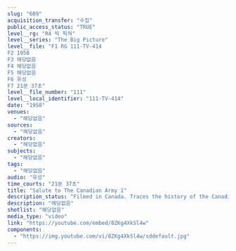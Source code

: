 ```yaml
---
slug: "609"
acquisition_transfer: "수집"
public_access_status: "TRUE"
level__rg: "R4 빅 픽쳐"
level__series: "The Big Picture"
level__file: "F1 RG 111-TV-414
F2 1958
F3 해당없음
F4 해당없음
F5 해당없음
F6 유성
F7 21분 37초"
level__file_number: "111"
level__local_identifier: "111-TV-414"
date: "1958"
venues: 
  - "해당없음"
sources: 
  - "해당없음"
creators: 
  - "해당없음"
subjects: 
  - "해당없음"
tags: 
  - "해당없음"
audio: "유성"
time_courts: "21분 37초"
title: "Salute to The Canadian Army 1"
description_status: "Filmed in Canada. Traces the history of the Canadian Army which shared shoulder-to-shoulder fighting with Americans on the battlefields of Europe and Korea."
description: "해당없음"
shotlist: "해당없음"
media_type: "video"
link: "https://youtube.com/embed/8ZKg4XkSl4w"
components: 
  - "https://img.youtube.com/vi/8ZKg4XkSl4w/sddefault.jpg"
---
```

